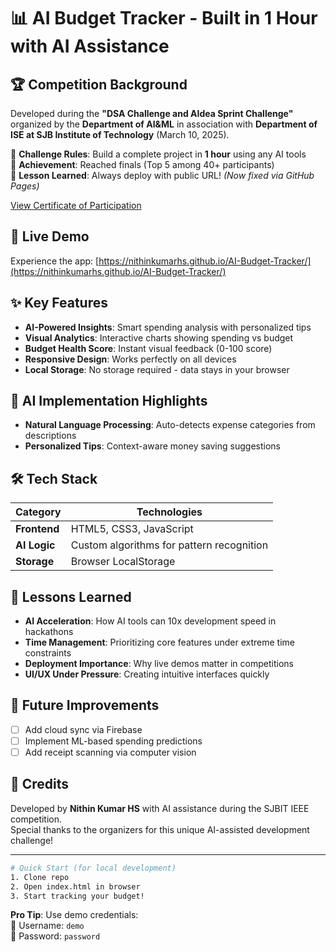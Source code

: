# 📊 AI Budget Tracker - Built in 1 Hour with AI Assistance


## 🏆 Competition Background
Developed during the **"DSA Challenge and AIdea Sprint Challenge"** organized by the **Department of AI&ML** in association with **Department of ISE at SJB Institute of Technology** (March 10, 2025).  

🔹 **Challenge Rules**: Build a complete project in **1 hour** using any AI tools  
🔹 **Achievement**: Reached finals (Top 5 among 40+ participants)  
🔹 **Lesson Learned**: Always deploy with public URL! *(Now fixed via GitHub Pages)*  

[View Certificate of Participation](https://github.com/NithinKumarHS/AI-Budget-Tracker/blob/bef4dc90960fcd5218583752f8c44e6dc4088248/NithinKumar%20S.pdf)

## 🚀 Live Demo
Experience the app: [https://nithinkumarhs.github.io/AI-Budget-Tracker/](https://nithinkumarhs.github.io/AI-Budget-Tracker/)  

## ✨ Key Features
- **AI-Powered Insights**: Smart spending analysis with personalized tips
- **Visual Analytics**: Interactive charts showing spending vs budget
- **Budget Health Score**: Instant visual feedback (0-100 score)
- **Responsive Design**: Works perfectly on all devices
- **Local Storage**: No storage required - data stays in your browser

## 🤖 AI Implementation Highlights
- **Natural Language Processing**: Auto-detects expense categories from descriptions
- **Personalized Tips**: Context-aware money saving suggestions

## 🛠️ Tech Stack
| Category | Technologies |
|----------|--------------|
| **Frontend** | HTML5, CSS3, JavaScript |
| **AI Logic** | Custom algorithms for pattern recognition |
| **Storage** | Browser LocalStorage |

## 📌 Lessons Learned
- **AI Acceleration**: How AI tools can 10x development speed in hackathons
- **Time Management**: Prioritizing core features under extreme time constraints
- **Deployment Importance**: Why live demos matter in competitions
- **UI/UX Under Pressure**: Creating intuitive interfaces quickly

## 🔮 Future Improvements
- [ ] Add cloud sync via Firebase
- [ ] Implement ML-based spending predictions
- [ ] Add receipt scanning via computer vision

## 🙏 Credits
Developed by **Nithin Kumar HS** with AI assistance during the SJBIT IEEE competition.  
Special thanks to the organizers for this unique AI-assisted development challenge!

---

```bash
# Quick Start (for local development)
1. Clone repo
2. Open index.html in browser
3. Start tracking your budget!
```

**Pro Tip**: Use demo credentials:  
🔑 Username: `demo`  
🔐 Password: `password`
